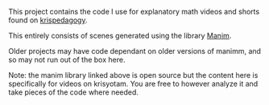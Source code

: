 This project contains the code I use for explanatory math videos and shorts found on [krispedagogy](https://www.youtube.com/@krispedgagogy).

This entirely consists of scenes generated using the library [Manim](https://github.com/ManimCommunity/manim/). 

Older projects may have code dependant on older versions of manimm, and so may not run out of the box here. 

Note: the manim library linked above is open source but the content here is specifically for videos on krisyotam. You are free to however analyze 
it and take pieces of the code where needed. 
